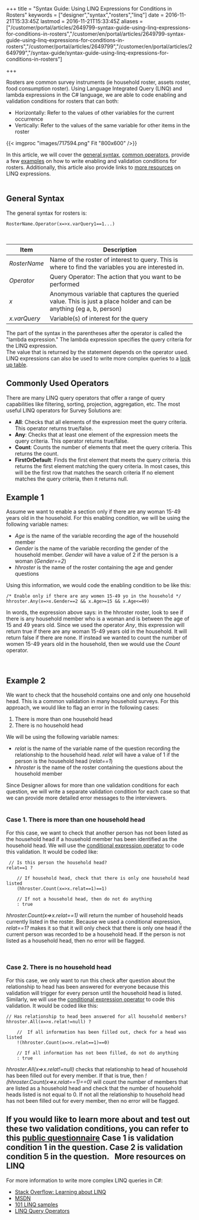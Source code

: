 ﻿+++
title = "Syntax Guide: Using LINQ Expressions for Conditions in Rosters"
keywords = ["designer","syntax","rosters","linq"]
date = 2016-11-21T15:33:45Z
lastmod = 2016-11-21T15:33:45Z
aliases = ["/customer/portal/articles/2649799-syntax-guide-using-linq-expressions-for-conditions-in-rosters","/customer/en/portal/articles/2649799-syntax-guide-using-linq-expressions-for-conditions-in-rosters","/customer/portal/articles/2649799","/customer/en/portal/articles/2649799","/syntax-guide/syntax-guide-using-linq-expressions-for-conditions-in-rosters"]

+++

Rosters are common survey instruments (ie household roster, assets
roster, food consumption roster). Using Language Integrated Query (LINQ)
and lambda expressions in the C\# language, we are able to code enabling
and validation conditions for rosters that can both:

-   Horizontally: Refer to the values of other variables for the current
    occurrence
-   Vertically: Refer to the values of the same variable for other items
    in the roster

{{< imgproc "images/717594.png" Fit "800x600" />}}  

In this article, we will cover the [general syntax](#syntax), [common
operators](#operators), provide a few [examples](#examples) on how to
write enabling and validation conditions for rosters. Additionally, this
article also provide links to [more resources](#moreref) on LINQ
expressions.  
 

<span id="syntax"></span>**General Syntax**
-------------------------------------------

The general syntax for rosters is:

    RosterName.Operator(x=>x.varQuery1==1...)

 

<table>
<thead>
<tr class="header">
<th><strong>Item</strong></th>
<th><strong>Description</strong></th>
</tr>
</thead>
<tbody>
<tr class="odd">
<td><em>RosterName</em></td>
<td>Name of the roster of interest to query. This is where to find the variables you are interested in.</td>
</tr>
<tr class="even">
<td><em>Operator</em></td>
<td>Query Operator: The action that you want to be performed</td>
</tr>
<tr class="odd">
<td><em>x</em></td>
<td>Anonymous variable that captures the queried value. This is just a place holder and can be anything (eg a, b, person)</td>
</tr>
<tr class="even">
<td><em>x.varQuery</em></td>
<td>Variable(s) of interest for the query</td>
</tr>
</tbody>
</table>

The part of the syntax in the parentheses after the operator is called
the "lambda expression." The lambda expression specifies the query
criteria for the LINQ expression.  
The value that is returned by the statement depends on the operator
used. LINQ expressions can also be used to write more complex queries to
a [look up table](/questionnaire-designer/lookup-tables).  

<span id="operators"></span>**Commonly Used Operators**
-------------------------------------------------------

There are many LINQ query operators that offer a range of query
capabilities like filtering, sorting, projection, aggregation, etc. The
most useful LINQ operators for Survey Solutions are:

-   **All**: Checks that all elements of the expression meet the query
    criteria. This operator returns true/false.
-   **Any**: Checks that at least one element of the expression meets
    the query criteria. This operator returns true/false.
-   **Count**: Counts the number of elements that meet the query
    criteria. This returns the count.
-   **FirstOrDefault**: Finds the first element that meets the query
    criteria. this returns the first element matching the query
    criteria. In most cases, this will be the first row that matches the
    search criteria If no element matches the query criteria, then it
    returns null.

<span id="examples"></span>**Example 1**
----------------------------------------

Assume we want to enable a section only if there are any woman 15-49
years old in the household. For this enabling condition, we will be
using the following variable names:

-   *Age* is the name of the variable recording the age of the household
    member
-   *Gender* is the name of the variable recording the gender of the
    household member. *Gender* will have a value of 2 if the person is a
    woman (*Gender==2*)
-   *hhroster* is the name of the roster containing the age and gender
    questions

Using this information, we would code the enabling condition to be like
this:

    /* Enable only if there are any women 15-49 yo in the household */
    hhroster.Any(x=>x.Gender==2 && x.Age>=15 && x.Age<=49)

In words, the expression above says: in the hhroster roster, look to see
if there is any household member who is a woman and is between the age
of 15 and 49 years old. Since we used the operator *Any*, this
expression will return true if there are any woman 15-49 years old in
the household. It will return false if there are none. If instead we
wanted to count the number of women 15-49 years old in the household,
then we would use the *Count* operator.  

 

**Example 2**
-------------

We want to check that the household contains one and only one household
head. This is a common validation in many household surveys. For this
approach, we would like to flag an error in the following cases:

1.  There is more than one household head
2.  There is no household head

We will be using the following variable names:

-   *relat* is the name of the variable name of the question recording
    the relationship to the household head. *relat* will have a value of
    1 if the person is the household head (*relat==1*)
-   *hhroster* is the name of the roster containing the questions about
    the household member

Since Designer allows for more than one validation conditions for each
question, we will write a separate validation condition for each case so
that we can provide more detailed error messages to the interviewers.  
 

### Case 1. There is more than one household head


For this case, we want to check that another person has not been listed
as the household head if a household member has been identified as the
household head. We will use the [conditional expression
operator](/syntax-guide/syntax-guide-operators#other)
to code this validation. It would be coded like:

     // Is this person the household head?
    relat==1 ?

        // If household head, check that there is only one household head listed
        (hhroster.Count(x=>x.relat==1)==1)

        // If not a household head, then do not do anything
        : true

*hhroster.Count(x=&gt;x.relat==1)* will return the number of household
heads currently listed in the roster. Because we used a conditional
expression, *relat==1?* makes it so that it will only check that there
is only one head if the current person was recorded to be a household
head. If the person is not listed as a household head, then no error
will be flagged.  

 

### Case 2. There is no household head


For this case, we only want to run this check after question about the
relationship to head has been answered for everyone because this
validation will trigger for every person until the household head is
listed. Similarly, we will use the [conditional expression
operator](/syntax-guide/syntax-guide-operators#other)
to code this validation. It would be coded like this:

    // Has relationship to head been answered for all household members?
    hhroster.All(x=>x.relat!=null) ?

        //  If all information has been filled out, check for a head was listed
        !(hhroster.Count(x=>x.relat==1)==0)

        // If all information has not been filled, do not do anything
        : true

*hhroster.All(x=&gt;x.relat!=null)* checks that relationship to head of
household has been filled out for every member. If that is true, then
*!(hhroster.Count(x=&gt;x.relat==1)==0)* will count the number of
members that are listed as a household head and check that the number of
household heads listed is not equal to 0. If not all the relationship to
household head has not been filled out for every member, then no error
will be flagged.  

If you would like to learn more about and test out these two validation
conditions, you can refer to this
[public questionnaire](https://designer.mysurvey.solutions/questionnaire/details/116bba6b43e247048a45d88f3ca3b4a8/)
Case 1 is validation condition 1 in the question. Case 2 is validation
condition 5 in the question.
 
<span id="moreref"></span>**More resources on LINQ**
----------------------------------------------------

For more information to write more complex LINQ queries in C\#:

-   [Stack Overflow: Learning about
    LINQ](http://stackoverflow.com/questions/16322/learning-about-linq)
-   [MSDN](https://msdn.microsoft.com/en-us/library/mt693024.aspx)
-   [101 LINQ
    samples](https://github.com/dotnet/try-samples/tree/main/101-linq-samples)
-   [LINQ Query
    Operators](https://www.tutorialspoint.com/linq/linq_query_operators.htm)
